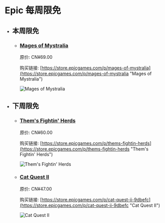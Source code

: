 # Epic 每周限免

- ## 本周限免


  - ### [Mages of Mystralia](https://store.epicgames.com/p/mages-of-mystralia "Mages of Mystralia")

    原价: CN¥69.00

    购买链接: [https://store.epicgames.com/p/mages-of-mystralia](https://store.epicgames.com/p/mages-of-mystralia "Mages of Mystralia")

    ![Mages of Mystralia](https://cdn1.epicgames.com/offer/bd12fd574df14846ad24703ca7b1a12b/EGS_MagesofMystralia_BorealysGames_S1_2560x1440-fef9c8f9f6253ed99fb389372df85f88)


- ## 下周限免


  - ### [Them's Fightin' Herds](https://store.epicgames.com/p/thems-fightin-herds "Them's Fightin' Herds")

    原价: CN¥60.00

    购买链接: [https://store.epicgames.com/p/thems-fightin-herds](https://store.epicgames.com/p/thems-fightin-herds "Them's Fightin' Herds")

    ![Them's Fightin' Herds](https://cdn1.epicgames.com/offer/a567c32599bf4d4fb609e424f3691b39/EGS_ThemsFightinHerds_Mane6Inc_S1_2560x1440-da3a940faafe30c602d3966d2c295825)


  - ### [Cat Quest II](https://store.epicgames.com/p/cat-quest-ii-9dbefc "Cat Quest II")

    原价: CN¥47.00

    购买链接: [https://store.epicgames.com/p/cat-quest-ii-9dbefc](https://store.epicgames.com/p/cat-quest-ii-9dbefc "Cat Quest II")

    ![Cat Quest II](https://cdn1.epicgames.com/spt-assets/fe812f94c42e44e986691a84c796952d/cat-quest-ii-cj318.jpg)

